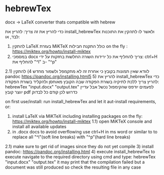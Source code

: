 # hebrewTex
docx -> LaTeX converter thats compatible with hebrew

כדי להריץ את זה צריך:
להריץ את install_hebrewTex ולאשר לו לתהקין את התוכנות לבד, או:
1) להתקין LaTeX בעזרת MiKTeX כולל התקנת חבילות on the fly :  https://miktex.org/howto/install-miktex
2) במסמכי docx צריך להחליף את כל ירידות השורה החלשות בחזקות על ידי:
ctrl+H
להחליף את 
"^l"
ב-
"^p"

2.1) לוודא שאין תמונות בקובץ כי אחרת זה לא מתקמפל
ולשמור מחדש
4) להתקין pandoc https://pandoc.org/installing.html5
5) להריץ את install_hebrewTex
כדי להריץ צריך ללכת לתיקיה בשורת הפקודה שבה הקובץ מאוחסן ולהקליד בשורת הפקודה:
hebrewTex "input.docx" "output.tex"
לפעמים יודפס שהקימפול נכשל אבל עדיין יווצר קובץ pdf כדרוש לכן קודם כל לבדוק

on first use/install:
run install_hebrewTex and let it aut-install requirements, or:
1) install LaTeX via MiKTeX including installing packages on the fly: https://miktex.org/howto/install-miktex
1.1) open MiKTeX console and install all available updates
2) in .docx docs to avoid overflowing use ctrl+H in ms word or similar to to replace all "^l"(soft line breaks) with "^p"(hard line breaks)

2.1) make sure to get rid of images since they do not yet compile
3) install pandoc: https://pandoc.org/installing.html
4) execute install_hebrewTex
to execute navigate to the required directory using cmd and type:
hebrewTex "input.docx" "output.tex"
it may print that the compilation failed but a document was still produced so check the resulting file in any case

